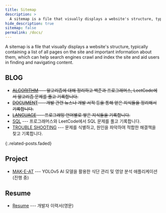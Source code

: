 ```yaml
---
title: Sitemap
description: >
  A sitemap is a file that visually displays a website's structure, typically containing a list of all pages on the site and important information about them, which can help search engines crawl and index the site and aid users in finding and navigating content. 
hide_description: true
sitemap: false
permalink: /docs/
---
```


  A sitemap is a file that visually displays a website's structure, typically containing a list of all pages on the site and important information about them, which can help search engines crawl and index the site and aid users in finding and navigating content. 


## BLOG
- ~~[ALGORITHM](https://hardy716.github.io/blog/algorithm/) --- 알고리즘에 대해 정리하고 백준과 프로그래머스, LeetCode에서 알고리즘 문제를 풀고 기록합니다.~~
- ~~[DOCUMENT](https://hardy716.github.io/blog/document/) --- 개발 관련 뉴스나 개발 서적 등을 통해 얻은 지식들을 정리해서 기록합니다.~~
- ~~[LANGUAGE](https://hardy716.github.io/blog/language/) --- 프로그래밍 언어별로 쌓은 지식들을 기록합니다.~~
- [SQL](https://hardy716.github.io/blog/sql/) --- 프로그래머스와 LeetCode에서 SQL 문제를 풀고 기록합니다.
- [TROUBLE SHOOTING](https://hardy716.github.io/blog/trouble-shooting/) --- 문제를 식별하고, 원인을 파악하여 적합한 해결책을 찾고 기록합니다.
<!--* [menu]{:.heading.flip-title} --- description for menu-->
{:.related-posts.faded}

<!--[menu]: 상대경로.md-->


## Project
- [MAK-E-AT](https://hardy716.github.io/projects/makeat/) --- YOLOv5 AI 모델을 활용한 식단 관리 및 영양 분석 애플리케이션 (진행 중)


## Resume
- [Resume](https://hardy716.github.io/resume/) --- 개발자 이력서(영문)



